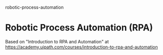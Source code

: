 robotic-process-automation
# Robotic Process Automation (RPA)

Based on "Introduction to RPA and Automation" at https://academy.uipath.com/courses/introduction-to-rpa-and-automation
